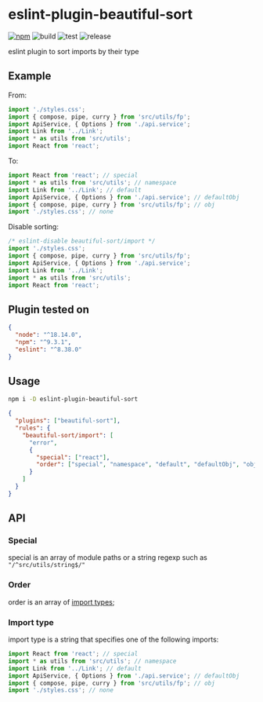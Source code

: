 # eslint-plugin-beautiful-sort

[![npm](https://img.shields.io/npm/v/eslint-plugin-beautiful-sort)](https://www.npmjs.com/package/eslint-plugin-beautiful-sort)
![build](https://github.com/allohamora/config-manager/actions/workflows/build.yml/badge.svg)
![test](https://github.com/allohamora/config-manager/actions/workflows/test.yml/badge.svg)
![release](https://github.com/allohamora/config-manager/actions/workflows/release.yml/badge.svg)

eslint plugin to sort imports by their type

## Example

From:

```js
import './styles.css';
import { compose, pipe, curry } from 'src/utils/fp';
import ApiService, { Options } from './api.service';
import Link from '../Link';
import * as utils from 'src/utils';
import React from 'react';
```

To:

```js
import React from 'react'; // special
import * as utils from 'src/utils'; // namespace
import Link from '../Link'; // default
import ApiService, { Options } from './api.service'; // defaultObj
import { compose, pipe, curry } from 'src/utils/fp'; // obj
import './styles.css'; // none
```

Disable sorting:

```js
/* eslint-disable beautiful-sort/import */
import './styles.css';
import { compose, pipe, curry } from 'src/utils/fp';
import ApiService, { Options } from './api.service';
import Link from '../Link';
import * as utils from 'src/utils';
import React from 'react';
```

## Plugin tested on

```json
{
  "node": "^18.14.0",
  "npm": "^9.3.1",
  "eslint": "^8.38.0"
}
```

## Usage

```bash
npm i -D eslint-plugin-beautiful-sort
```

```json
{
  "plugins": ["beautiful-sort"],
  "rules": {
    "beautiful-sort/import": [
      "error",
      {
        "special": ["react"],
        "order": ["special", "namespace", "default", "defaultObj", "obj", "none"]
      }
    ]
  }
}
```

## API

### Special

special is an array of module paths or a string regexp such as `"/^src/utils/string$/"`

### Order

order is an array of [import types](#import-type);

### Import type

import type is a string that specifies one of the following imports:

```js
import React from 'react'; // special
import * as utils from 'src/utils'; // namespace
import Link from '../Link'; // default
import ApiService, { Options } from './api.service'; // defaultObj
import { compose, pipe, curry } from 'src/utils/fp'; // obj
import './styles.css'; // none
```
